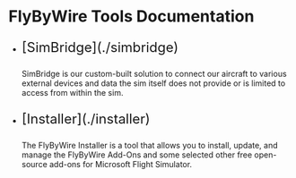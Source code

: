 # FlyByWire Tools Documentation


<div class="grid cards" markdown>

- <p style="font-size:24px;">[SimBridge](./simbridge)</p>

    SimBridge is our custom-built solution to connect our aircraft to various external devices and 
    data the sim itself does not provide or is limited to access from within the sim.

- <p style="font-size:24px;">[Installer](./installer)</p>

    The FlyByWire Installer is a tool that allows you to install, update, and manage the FlyByWire 
    Add-Ons and some selected other free open-source add-ons for Microsoft Flight Simulator.

</div>